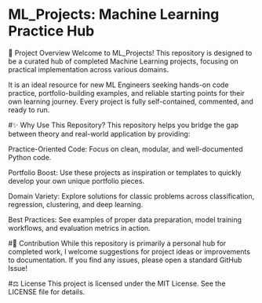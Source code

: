 # ML_Projects: Machine Learning Practice Hub
🚀 Project Overview
Welcome to ML_Projects! This repository is designed to be a curated hub of completed Machine Learning projects, focusing on practical implementation across various domains.

It is an ideal resource for new ML Engineers seeking hands-on code practice, portfolio-building examples, and reliable starting points for their own learning journey. Every project is fully self-contained, commented, and ready to run.

#✨ Why Use This Repository?
This repository helps you bridge the gap between theory and real-world application by providing:

Practice-Oriented Code: Focus on clean, modular, and well-documented Python code.

Portfolio Boost: Use these projects as inspiration or templates to quickly develop your own unique portfolio pieces.

Domain Variety: Explore solutions for classic problems across classification, regression, clustering, and deep learning.

Best Practices: See examples of proper data preparation, model training workflows, and evaluation metrics in action.

#🤝 Contribution
While this repository is primarily a personal hub for completed work, I welcome suggestions for project ideas or improvements to documentation. If you find any issues, please open a standard GitHub Issue!

#⚖️ License
This project is licensed under the MIT License. See the LICENSE file for details.
